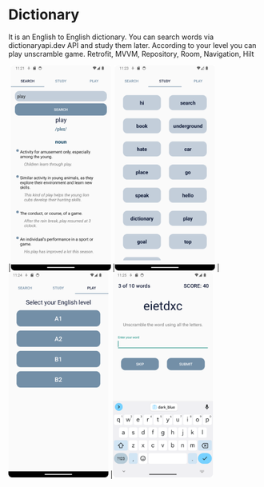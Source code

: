 # Dictionary
It is an English to English dictionary. You can search words via dictionaryapi.dev API and study them later. According to your level you can play unscramble game.
Retrofit, MVVM, Repository, Room, Navigation, Hilt


|<img src="screenshots/dictionary1.png" width= "200" /> |<img src="screenshots/dictionary2.png" width= "200" /> |<img src="screenshots/dictionary3.png" width= "200" /> |<img src="screenshots/dictionary4.png" width= "200" />




